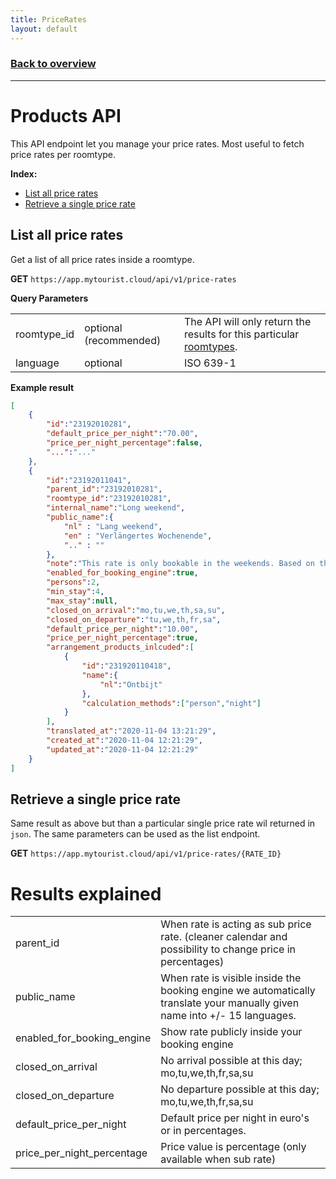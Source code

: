 ```yaml
---
title: PriceRates
layout: default
---
```

### [Back to overview](index.html#api-endpoints)
---
# Products API
This API endpoint let you manage your price rates. Most useful to fetch price rates per roomtype.

**Index:** 
- [List all price rates](#list-all-price-rates)
- [Retrieve a single price rate](#retrieve-a-single-price-rate)

## List all price rates
Get a list of all price rates inside a roomtype.

**GET** `https://app.mytourist.cloud/api/v1/price-rates`

**Query Parameters**
<table>
    <tr><td>roomtype_id</td><td>optional (recommended)</td><td>The API will only return the results for this particular <a href="roomtypes.html">roomtypes</a>.</td></tr>
    <tr><td>language</td><td>optional</td><td>ISO 639-1</td></tr>
</table>

**Example result**
```json
[
    {
        "id":"23192010281",
        "default_price_per_night":"70.00",
        "price_per_night_percentage":false,
        "...":"..."
    },
    {
        "id":"23192011041",
        "parent_id":"23192010281",
        "roomtype_id":"23192010281",
        "internal_name":"Long weekend",
        "public_name":{
            "nl" : "Lang weekend",
            "en" : "Verlängertes Wochenende",
            ".." : ""
        },
        "note":"This rate is only bookable in the weekends. Based on the main price with -10%",
        "enabled_for_booking_engine":true,  
        "persons":2,                        
        "min_stay":4,
        "max_stay":null,
        "closed_on_arrival":"mo,tu,we,th,sa,su",
        "closed_on_departure":"tu,we,th,fr,sa",
        "default_price_per_night":"10.00", 
        "price_per_night_percentage":true,
        "arrangement_products_inlcuded":[
            {
                "id":"231920110418",
                "name":{
                    "nl":"Ontbijt"
                },
                "calculation_methods":["person","night"]
            }
        ],
        "translated_at":"2020-11-04 13:21:29",
        "created_at":"2020-11-04 12:21:29",
        "updated_at":"2020-11-04 12:21:29"
    }
]
```

## Retrieve a single price rate
Same result as above but than a particular single price rate wil returned in `json`. The same parameters can be used as the list endpoint.

**GET** `https://app.mytourist.cloud/api/v1/price-rates/{RATE_ID}`

# Results explained
<table>
    <tr><td>parent_id</td><td>When rate is acting as sub price rate. (cleaner calendar and possibility to change price in percentages)</td></tr>
    <tr><td>public_name</td><td>When rate is visible inside the booking engine we automatically translate your manually given name into +/- 15 languages.</td></tr>
    <tr><td>enabled_for_booking_engine</td><td>Show rate publicly inside your booking engine</td></tr>
    <tr><td>closed_on_arrival</td><td>No arrival possible at this day; mo,tu,we,th,fr,sa,su</td></tr>
    <tr><td>closed_on_departure</td><td>No departure possible at this day; mo,tu,we,th,fr,sa,su</td></tr>
    <tr><td>default_price_per_night</td><td>Default price per night in euro's or in percentages.</td></tr>
    <tr><td>price_per_night_percentage</td><td>Price value is percentage (only available when sub rate)</td></tr>
</table>